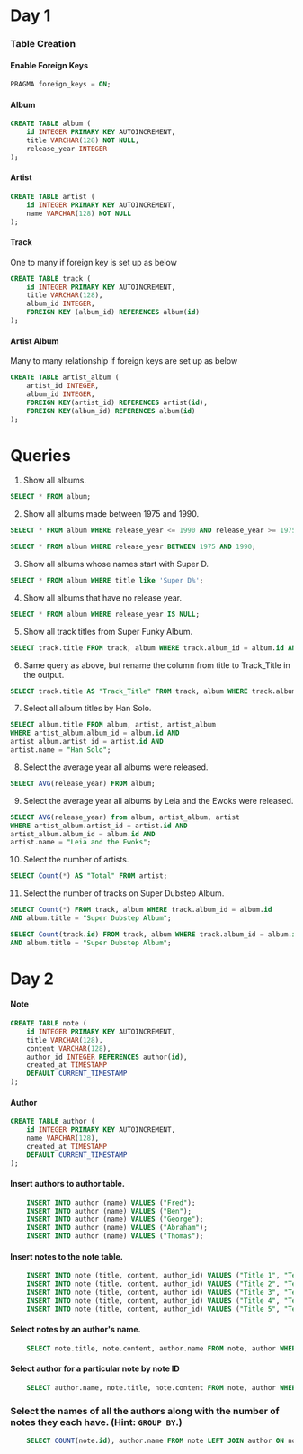 # Day 1

### Table Creation

#### Enable Foreign Keys
```sql
PRAGMA foreign_keys = ON;
```
#### Album

```sql
CREATE TABLE album (
    id INTEGER PRIMARY KEY AUTOINCREMENT,
    title VARCHAR(128) NOT NULL,
    release_year INTEGER
);
```
#### Artist

```sql
CREATE TABLE artist (
    id INTEGER PRIMARY KEY AUTOINCREMENT,
    name VARCHAR(128) NOT NULL
);
```

#### Track

One to many if foreign key is set up as below

```sql
CREATE TABLE track (
    id INTEGER PRIMARY KEY AUTOINCREMENT,
    title VARCHAR(128),
    album_id INTEGER,
    FOREIGN KEY (album_id) REFERENCES album(id)
);
```

#### Artist Album

Many to many relationship if foreign keys are set up as below

```sql
CREATE TABLE artist_album (
    artist_id INTEGER,
    album_id INTEGER,
    FOREIGN KEY(artist_id) REFERENCES artist(id),
    FOREIGN KEY(album_id) REFERENCES album(id)
);
```
# Queries

1. Show all albums.
```sql
SELECT * FROM album;
```
2. Show all albums made between 1975 and 1990.
```sql
SELECT * FROM album WHERE release_year <= 1990 AND release_year >= 1975;
```
```sql
SELECT * FROM album WHERE release_year BETWEEN 1975 AND 1990;
```
3. Show all albums whose names start with Super D.
```sql
SELECT * FROM album WHERE title like 'Super D%';
```
4. Show all albums that have no release year.
```sql
SELECT * FROM album WHERE release_year IS NULL;
```
5. Show all track titles from Super Funky Album.
```sql
SELECT track.title FROM track, album WHERE track.album_id = album.id AND album.title = "Super Funky Album";
```
6. Same query as above, but rename the column from title to Track_Title in the output.
```sql
SELECT track.title AS "Track_Title" FROM track, album WHERE track.album_id = album.id AND album.title = "Super Funky Album";
```
7. Select all album titles by Han Solo.
```sql
SELECT album.title FROM album, artist, artist_album
WHERE artist_album.album_id = album.id AND
artist_album.artist_id = artist.id AND
artist.name = "Han Solo";
```
8. Select the average year all albums were released.
```sql
SELECT AVG(release_year) FROM album;
```
9. Select the average year all albums by Leia and the Ewoks were released.
```sql
SELECT AVG(release_year) from album, artist_album, artist
WHERE artist_album.artist_id = artist.id AND
artist_album.album_id = album.id AND
artist.name = "Leia and the Ewoks";
```
10. Select the number of artists.
```sql
SELECT Count(*) AS "Total" FROM artist;
```
11. Select the number of tracks on Super Dubstep Album.
```sql
SELECT Count(*) FROM track, album WHERE track.album_id = album.id
AND album.title = "Super Dubstep Album";
```

```sql
SELECT Count(track.id) FROM track, album WHERE track.album_id = album.id
AND album.title = "Super Dubstep Album";
```
# Day 2

#### Note

```sql
CREATE TABLE note (
    id INTEGER PRIMARY KEY AUTOINCREMENT,
    title VARCHAR(128),
    content VARCHAR(128),
    author_id INTEGER REFERENCES author(id),
    created_at TIMESTAMP
    DEFAULT CURRENT_TIMESTAMP
);
```

#### Author

```sql
CREATE TABLE author (
    id INTEGER PRIMARY KEY AUTOINCREMENT,
    name VARCHAR(128),
    created_at TIMESTAMP
    DEFAULT CURRENT_TIMESTAMP
);
```

#### Insert authors to author table.

```sql
    INSERT INTO author (name) VALUES ("Fred");
    INSERT INTO author (name) VALUES ("Ben");
    INSERT INTO author (name) VALUES ("George");
    INSERT INTO author (name) VALUES ("Abraham");
    INSERT INTO author (name) VALUES ("Thomas");
```
#### Insert notes to the note table.

```sql
    INSERT INTO note (title, content, author_id) VALUES ("Title 1", "Text 1", 1);
    INSERT INTO note (title, content, author_id) VALUES ("Title 2", "Text 2", 2);
    INSERT INTO note (title, content, author_id) VALUES ("Title 3", "Text 3", 3);
    INSERT INTO note (title, content, author_id) VALUES ("Title 4", "Text 4", 4);
    INSERT INTO note (title, content, author_id) VALUES ("Title 5", "Text 5", 5);
```

#### Select notes by an author's name.

```sql
    SELECT note.title, note.content, author.name FROM note, author WHERE note.author_id = author.id AND author.name = "Fred";
```

#### Select author for a particular note by note ID
```sql
    SELECT author.name, note.title, note.content FROM note, author WHERE note.author_id = 3 AND author.id = 3;
```

### Select the names of all the authors along with the number of notes they each have. (Hint: `GROUP BY`.)
```sql
    SELECT COUNT(note.id), author.name FROM note LEFT JOIN author ON note.author_id = author.id GROUP BY author.name;
```

